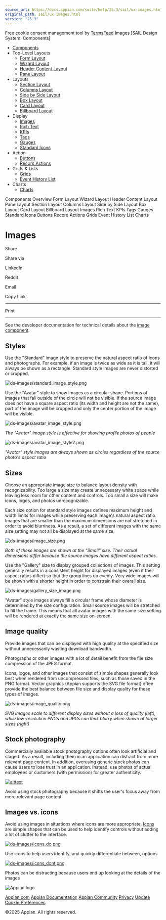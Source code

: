 ```yaml
---
source_url: https://docs.appian.com/suite/help/25.3/sail/ux-images.html
original_path: sail/ux-images.html
version: "25.3"
---
```


Free cookie consent management tool by [TermsFeed](https://www.termsfeed.com/) Images \[SAIL Design System: Components\]

-   [Components](/suite/help/25.3/sail/components.html)
-   Top-Level Layouts
    -   [Form Layout](/suite/help/25.3/sail/ux-form-layout.html)
    -   [Wizard Layout](/suite/help/25.3/sail/ux-wizard-layout.html)
    -   [Header Content Layout](/suite/help/25.3/sail/ux-header-content-layout.html)
    -   [Pane Layout](/suite/help/25.3/sail/ux-pane-layout.html)
-   Layouts
    -   [Section Layout](/suite/help/25.3/sail/ux-section-layout.html)
    -   [Columns Layout](/suite/help/25.3/sail/ux-columns-layout.html)
    -   [Side by Side Layout](/suite/help/25.3/sail/ux-side-by-side-layout.html)
    -   [Box Layout](/suite/help/25.3/sail/ux-box-layout.html)
    -   [Card Layout](/suite/help/25.3/sail/ux-card-layout.html)
    -   [Billboard Layout](/suite/help/25.3/sail/ux-billboard-layout.html)
-   Display
    -   [Images](#)
    -   [Rich Text](/suite/help/25.3/sail/ux-rich-text.html)
    -   [KPIs](/suite/help/25.3/sail/ux-kpi.html)
    -   [Tags](/suite/help/25.3/sail/ux-tags.html)
    -   [Gauges](/suite/help/25.3/sail/ux-gauge.html)
    -   [Standard Icons](/suite/help/25.3/sail/ux-styled-icons.html)
-   Action
    -   [Buttons](/suite/help/25.3/sail/ux-buttons.html)
    -   [Record Actions](/suite/help/25.3/sail/ux-record-actions.html)
-   Grids & Lists
    -   [Grids](/suite/help/25.3/sail/ux-grids.html)
    -   [Event History List](/suite/help/25.3/sail/ux-event-history-list.html)
-   Charts
    -   [Charts](/suite/help/25.3/sail/ux-charts.html)

Components Overview Form Layout Wizard Layout Header Content Layout Pane Layout Section Layout Columns Layout Side by Side Layout Box Layout Card Layout Billboard Layout Images Rich Text KPIs Tags Gauges Standard Icons Buttons Record Actions Grids Event History List Charts

# Images

Share

Share via

LinkedIn

Reddit

Email

Copy Link

* * *

Print

* * *

See the developer documentation for technical details about the [image component](/suite/help/25.3/Image_Component.html).

## Styles

Use the "Standard" image style to preserve the natural aspect ratio of icons and photographs. For example, if an image is twice as wide as it is tall, it will always be shown as a rectangle. Standard style images are never distorted or cropped.

![ds-images/standard_image_style.png](ds-images/standard_image_style.png)

Use the "Avatar" style to show images as a circular shape. Portions of images that fall outside of the circle will not be visible. If the source image does not have a square aspect ratio (its width and height are not the same), part of the image will be cropped and only the center portion of the image will be visible.

![ds-images/avatar_image_style.png](ds-images/avatar_image_style.png)

_The "Avatar" image style is effective for showing profile photos of people_

![ds-images/avatar_image_style2.png](ds-images/avatar_image_style2.png)

_"Avatar" style images are always shown as circles regardless of the source photo's aspect ratio_

## Sizes

Choose an appropriate image size to balance layout density with recognizability. Too large a size may create unnecessary white space while leaving less room for other content and controls. Too small a size will make icons, logos, and photos unrecognizable.

Each size option for standard style images defines maximum height and width limits for images while preserving each image's natural aspect ratio. Images that are smaller than the maximum dimensions are not stretched in order to avoid blurriness. As a result, a set of different images with the same size setting may not all be displayed at the same size.

![ds-images/image_size.png](ds-images/image_size.png)

_Both of these images are shown at the "Small" size. Their actual dimensions differ because the source images have different aspect ratios._

Use the "Gallery" size to display grouped collections of images. This setting generally results in a consistent height for displayed images (even if their aspect ratios differ) so that the group lines up evenly. Very wide images will be shown with a shorter height in order to constrain their overall size.

![ds-images/gallery_size_image.png](ds-images/gallery_size_image.png)

"Avatar" style images always fill a circular frame whose diameter is determined by the size configuration. Small source images will be stretched to fill the frame. This means that all avatar images with the same size setting will be rendered at exactly the same size on-screen.

## Image quality

Provide images that can be displayed with high quality at the specified size without unnecessarily wasting download bandwidth.

Photographs or other images with a lot of detail benefit from the file size compression of the JPEG format.

Icons, logos, and other images that consist of simple shapes generally look best when rendered from uncompressed files, such as those saved in the PNG format. Vector graphics (Appian supports the SVG file format) often provide the best balance between file size and display quality for these types of images.

![ds-images/image_quality.png](ds-images/image_quality.png)

_SVG images scale to different display sizes without a loss of quality (left), while low-resolution PNGs and JPGs can look blurry when shown at larger sizes (right)_

## Stock photography

Commercially available stock photography options often look artificial and staged. As a result, including them in an application can distract from more relevant page content. In addition, overusing generic stock photos can cause users to lose trust in an application. Instead, use photos of actual employees or customers (with permission) for greater authenticity.

[![alttext](ds-images/stock_photography_dont.png)](ds-images/stock_photography_dont.png)

Avoid using stock photography because it shifts the user's focus away from more relevant page content

## Images vs. icons

Avoid using images in situations where icons are more appropriate. [Icons](ux-styled-icons.html) are simple shapes that can be used to help identify controls without adding a lot of clutter to the interface.

[![ds-images/icons_do.png](ds-images/icons_do.png)](ds-images/icons_do.png)

Use icons to help users identify, and quickly differentiate between, options

[![ds-images/icons_dont.png](ds-images/icons_dont.png)](ds-images/icons_dont.png)

Photos can be distracting because users end up looking at the details of the images

![Appian logo](../images/design-sys/logo-appian-white-rebrand.svg)

[Appian.com](https://www.appian.com/) [Appian Documentation](/suite/help/25.3/) [Appian Community](https://community.appian.com) [Privacy](https://appian.com/legal/privacy-information.html) [Update Cookie Preferences](#)
 

©2025 Appian. All rights reserved.